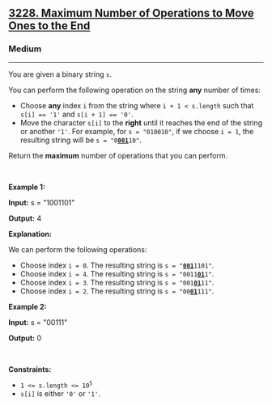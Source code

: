 <h2><a href="https://leetcode.com/problems/maximum-number-of-operations-to-move-ones-to-the-end/">3228. Maximum Number of Operations to Move Ones to the End</a></h2><h3>Medium</h3><hr><p>You are given a <span data-keyword="binary-string">binary string</span> <code>s</code>.</p>

<p>You can perform the following operation on the string <strong>any</strong> number of times:</p>

<ul>
	<li>Choose <strong>any</strong> index <code>i</code> from the string where <code>i + 1 &lt; s.length</code> such that <code>s[i] == &#39;1&#39;</code> and <code>s[i + 1] == &#39;0&#39;</code>.</li>
	<li>Move the character <code>s[i]</code> to the <strong>right</strong> until it reaches the end of the string or another <code>&#39;1&#39;</code>. For example, for <code>s = &quot;010010&quot;</code>, if we choose <code>i = 1</code>, the resulting string will be <code>s = &quot;0<strong><u>001</u></strong>10&quot;</code>.</li>
</ul>

<p>Return the <strong>maximum</strong> number of operations that you can perform.</p>

<p>&nbsp;</p>
<p><strong class="example">Example 1:</strong></p>

<div class="example-block">
<p><strong>Input:</strong> <span class="example-io">s = &quot;1001101&quot;</span></p>

<p><strong>Output:</strong> <span class="example-io">4</span></p>

<p><strong>Explanation:</strong></p>

<p>We can perform the following operations:</p>

<ul>
	<li>Choose index <code>i = 0</code>. The resulting string is <code>s = &quot;<u><strong>001</strong></u>1101&quot;</code>.</li>
	<li>Choose index <code>i = 4</code>. The resulting string is <code>s = &quot;0011<u><strong>01</strong></u>1&quot;</code>.</li>
	<li>Choose index <code>i = 3</code>. The resulting string is <code>s = &quot;001<strong><u>01</u></strong>11&quot;</code>.</li>
	<li>Choose index <code>i = 2</code>. The resulting string is <code>s = &quot;00<strong><u>01</u></strong>111&quot;</code>.</li>
</ul>
</div>

<p><strong class="example">Example 2:</strong></p>

<div class="example-block">
<p><strong>Input:</strong> <span class="example-io">s = &quot;00111&quot;</span></p>

<p><strong>Output:</strong> <span class="example-io">0</span></p>
</div>

<p>&nbsp;</p>
<p><strong>Constraints:</strong></p>

<ul>
	<li><code>1 &lt;= s.length &lt;= 10<sup>5</sup></code></li>
	<li><code>s[i]</code> is either <code>&#39;0&#39;</code> or <code>&#39;1&#39;</code>.</li>
</ul>
